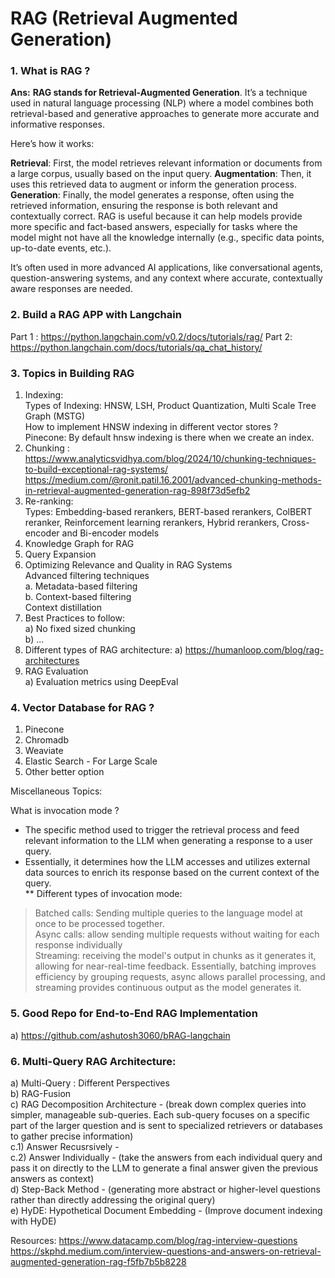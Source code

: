 # RAG (Retrieval Augmented Generation)

### 1. What is RAG ?
**Ans:** **RAG stands for Retrieval-Augmented Generation**. It’s a technique used in natural language processing (NLP) where a model combines both retrieval-based and generative approaches to generate more accurate and informative responses.

Here’s how it works:

**Retrieval**: First, the model retrieves relevant information or documents from a large corpus, usually based on the input query.
**Augmentation**: Then, it uses this retrieved data to augment or inform the generation process.
**Generation**: Finally, the model generates a response, often using the retrieved information, ensuring the response is both relevant and contextually correct.
RAG is useful because it can help models provide more specific and fact-based answers, especially for tasks where the model might not have all the knowledge internally (e.g., specific data points, up-to-date events, etc.).

It’s often used in more advanced AI applications, like conversational agents, question-answering systems, and any context where accurate, contextually aware responses are needed.


### 2. Build a RAG APP with Langchain
Part 1 : https://python.langchain.com/v0.2/docs/tutorials/rag/
Part 2: https://python.langchain.com/docs/tutorials/qa_chat_history/

### 3. Topics in Building RAG
1. Indexing:    
   Types of Indexing: HNSW, LSH, Product Quantization, Multi Scale Tree Graph (MSTG)     
   How to implement HNSW indexing in different vector stores ?    
      Pinecone: By default hnsw indexing is there when we create an index.
3. Chunking :   
      https://www.analyticsvidhya.com/blog/2024/10/chunking-techniques-to-build-exceptional-rag-systems/   
      https://medium.com/@ronit.patil.16.2001/advanced-chunking-methods-in-retrieval-augmented-generation-rag-898f73d5efb2   
4. Re-ranking:     
   Types: Embedding-based rerankers, BERT-based rerankers, ColBERT reranker, Reinforcement learning rerankers, Hybrid rerankers, Cross-encoder and Bi-encoder models    
5. Knowledge Graph for RAG    
6. Query Expansion   
7. Optimizing Relevance and Quality in RAG Systems   
      Advanced filtering techniques   
            a. Metadata-based filtering   
            b. Context-based filtering    
      Context distillation    
8. Best Practices to follow:    
   a) No fixed sized chunking    
   b) ...   
9. Different types of RAG architecture:
   a) https://humanloop.com/blog/rag-architectures
10. RAG Evaluation    
    a) Evaluation metrics using DeepEval   


### 4. Vector Database for RAG ?
1. Pinecone
2. Chromadb
3. Weaviate
4. Elastic Search - For Large Scale
5. Other better option


Miscellaneous Topics:

What is invocation mode ?

* The specific method used to trigger the retrieval process and feed relevant information to the LLM when generating a response to a user query.    
* Essentially, it determines how the LLM accesses and utilizes external data sources to enrich its response based on the current context of the query.    
** Different types of invocation mode:
> Batched calls: Sending multiple queries to the language model at once to be processed together.  
> Async calls: allow sending multiple requests without waiting for each response individually   
> Streaming: receiving the model's output in chunks as it generates it, allowing for near-real-time feedback. Essentially, batching improves efficiency by grouping requests, async allows parallel processing, and streaming provides continuous output as the model generates it.   

### 5. Good Repo for End-to-End RAG Implementation   
a) https://github.com/ashutosh3060/bRAG-langchain     
    
### 6. Multi-Query RAG Architecture:   
   a) Multi-Query : Different Perspectives    
   b) RAG-Fusion     
   c) RAG Decomposition Architecture - (break down complex queries into simpler, manageable sub-queries. Each sub-query focuses on a specific part of the larger question and is sent to specialized retrievers or databases to gather precise information)        
      c.1) Answer Recusrsively -     
      c.2) Answer Individually - (take the answers from each individual query and pass it on directly to the LLM to generate a final answer given the previous answers as context)   
   d) Step-Back Method - (generating more abstract or higher-level questions rather than directly addressing the original query)    
   e) HyDE: Hypothetical Document Embedding - (Improve document indexing with HyDE)    


   


Resources:
https://www.datacamp.com/blog/rag-interview-questions
https://skphd.medium.com/interview-questions-and-answers-on-retrieval-augmented-generation-rag-f5fb7b5b8228
